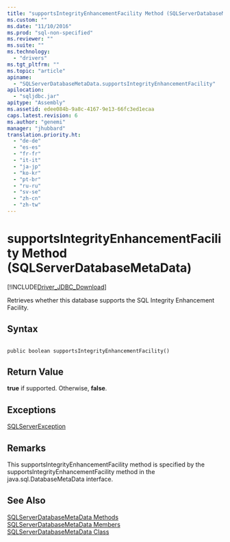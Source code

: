 ```yaml
---
title: "supportsIntegrityEnhancementFacility Method (SQLServerDatabaseMetaData) | Microsoft Docs"
ms.custom: ""
ms.date: "11/10/2016"
ms.prod: "sql-non-specified"
ms.reviewer: ""
ms.suite: ""
ms.technology: 
  - "drivers"
ms.tgt_pltfrm: ""
ms.topic: "article"
apiname: 
  - "SQLServerDatabaseMetaData.supportsIntegrityEnhancementFacility"
apilocation: 
  - "sqljdbc.jar"
apitype: "Assembly"
ms.assetid: edee084b-9a8c-4167-9e13-66fc3ed1ecaa
caps.latest.revision: 6
ms.author: "genemi"
manager: "jhubbard"
translation.priority.ht: 
  - "de-de"
  - "es-es"
  - "fr-fr"
  - "it-it"
  - "ja-jp"
  - "ko-kr"
  - "pt-br"
  - "ru-ru"
  - "sv-se"
  - "zh-cn"
  - "zh-tw"
---
```

# supportsIntegrityEnhancementFacility Method (SQLServerDatabaseMetaData)
[!INCLUDE[Driver_JDBC_Download](../../../connect/jdbc/includes)]

  Retrieves whether this database supports the SQL Integrity Enhancement Facility.  
  
## Syntax  
  
```  
  
public boolean supportsIntegrityEnhancementFacility()  
```  
  
## Return Value  
 **true** if supported. Otherwise, **false**.  
  
## Exceptions  
 [SQLServerException](../../../connect/jdbc/reference/sqlserverexception-class.md)  
  
## Remarks  
 This supportsIntegrityEnhancementFacility method is specified by the supportsIntegrityEnhancementFacility method in the java.sql.DatabaseMetaData interface.  
  
## See Also  
 [SQLServerDatabaseMetaData Methods](../../../connect/jdbc/reference/sqlserverdatabasemetadata-methods.md)   
 [SQLServerDatabaseMetaData Members](../../../connect/jdbc/reference/sqlserverdatabasemetadata-members.md)   
 [SQLServerDatabaseMetaData Class](../../../connect/jdbc/reference/sqlserverdatabasemetadata-class.md)  
  
  